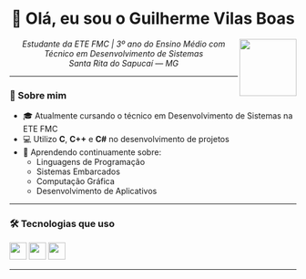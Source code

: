 <h1 align="center">👋 Olá, eu sou o Guilherme Vilas Boas</h1>

<img src="https://media.tenor.com/fBD4Hv1C0BIAAAAM/hollow-knight.gif" height="100px" align="right"/>

<p align="center">
  <i>Estudante da ETE FMC | 3º ano do Ensino Médio com Técnico em Desenvolvimento de Sistemas</i>  
  <br/>
  <i>Santa Rita do Sapucaí — MG</i>
</p>

---

### 🚀 Sobre mim

- 🎓 Atualmente cursando o técnico em Desenvolvimento de Sistemas na ETE FMC  
- 💻 Utilizo **C**, **C++** e **C#** no desenvolvimento de projetos  
- 🧠 Aprendendo continuamente sobre:
  - Linguagens de Programação
  - Sistemas Embarcados
  - Computação Gráfica
  - Desenvolvimento de Aplicativos

---

### 🛠️ Tecnologias que uso

<p>
  <img src="https://cdn.jsdelivr.net/gh/devicons/devicon/icons/c/c-original.svg" height="30px" />
  <img src="https://cdn.jsdelivr.net/gh/devicons/devicon/icons/cplusplus/cplusplus-original.svg" height="30px" />
  <img src="https://cdn.jsdelivr.net/gh/devicons/devicon/icons/csharp/csharp-original.svg" height="30px" />
</p>

---
